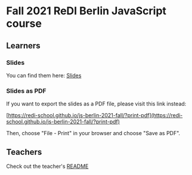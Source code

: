 # Fall 2021 ReDI Berlin JavaScript course

## Learners

### Slides

You can find them here: [Slides](https://redi-school.github.io/js-berlin-2021-fall/#/)

### Slides as PDF

If you want to export the slides as a PDF file, please visit this link instead:

[https://redi-school.github.io/js-berlin-2021-fall/?print-pdf](https://redi-school.github.io/js-berlin-2021-fall/?print-pdf)

Then, choose "File - Print" in your browser and choose "Save as PDF".

## Teachers

Check out the teacher's [README](README-teachers.md)

